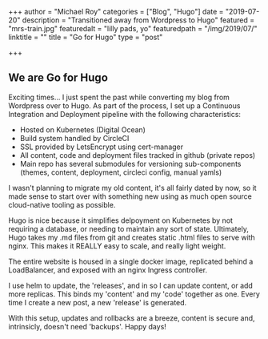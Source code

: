 +++
author = "Michael Roy"
categories = ["Blog", "Hugo"]
date = "2019-07-20"
description = "Transitioned away from Wordpress to Hugo"
featured = "mrs-train.jpg"
featuredalt = "lilly pads, yo"
featuredpath = "/img/2019/07/"
linktitle = ""
title = "Go for Hugo"
type = "post"

+++

## We are Go for Hugo

Exciting times...
I just spent the past while converting my blog from Wordpress over to Hugo.
As part of the process, I set up a Continuous Integration and Deployment pipeline with the following characteristics:

- Hosted on Kubernetes (Digital Ocean)
- Build system handled by CircleCI
- SSL provided by LetsEncrypt using cert-manager
- All content, code and deployment files tracked in github (private repos)
- Main repo has several submodules for versioning sub-components (themes, content, deployment, circleci config, manual yamls)

I wasn't planning to migrate my old content, it's all fairly dated by now, so it made sense to start over with something new using as much open source cloud-native tooling as possible.

Hugo is nice because it simplifies delpoyment on Kubernetes by not requiring a database, or needing to maintain any sort of state. Ultimately, Hugo takes my .md files from git and creates static .html files to serve with nginx.
This makes it REALLY easy to scale, and really light weight.

The entire website is housed in a single docker image, replicated behind a LoadBalancer, and exposed with an nginx Ingress controller.

I use helm to update, the 'releases', and in so I can update content, or add more replicas.
This binds my 'content' and my 'code' together as one. Every time I create a new post, a new 'release' is generated.

With this setup, updates and rollbacks are a breeze, content is secure and, intrinsicly, doesn't need 'backups'. Happy days!
